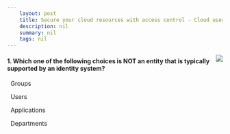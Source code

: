 ```yaml
---
    layout: post
    title: Secure your cloud resources with access control - Cloud users and groups
    description: nil
    summary: nil
    tags: nil
---
```



 <a target="_blank" href="https://docs.microsoft.com/en-us/learn/modules/cmu-secure-cloud-resources/2-user-groups/"><i class="fas fa-external-link-alt"></i> </a>
 <img align="right" src="https://docs.microsoft.com/en-us/learn/achievements/cmu-cloud-admin/secure-cloud-resources.svg">
####  1. Which one of the following choices is NOT an entity that is typically supported by an identity system?


<i class='far fa-square'></i> &nbsp;&nbsp;Groups

<i class='far fa-square'></i> &nbsp;&nbsp;Users

<i class='far fa-square'></i> &nbsp;&nbsp;Applications

<i class='fas fa-check-square' style='color: Dodgerblue;'></i> &nbsp;&nbsp;Departments
<br />
<br />
<br />
